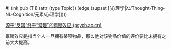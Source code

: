 #! (ink pub (T i) (attr (type Topic)) (edge (supset [[心理学|λ:/Thought-Thing-NL-Cognition/元素/心理学]])))

[源于“反常”终于“常理”的禀赋效应 (psych.ac.cn)](https://journal.psych.ac.cn/xlkxjz/article/2019/1671-3710/1671-3710-27-3-394.shtml)

禀赋效应是指当个人一旦拥有某项物品，那么他对该物品价值的评价要比未拥有之前大大提高。